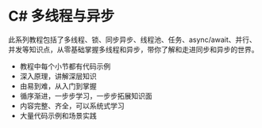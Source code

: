# C# 多线程与异步

此系列教程包括了多线程、锁、同步异步、线程池、任务、async/await、并行、并发等知识点，从零基础掌握多线程和异步，带你了解和走进同步和异步的世界。

* 教程中每个小节都有代码示例
* 深入原理，讲解深层知识
* 由易到难，从入门到掌握
* 循序渐进，一步步学习，一步步拓展知识面
* 内容完整、齐全，可以系统式学习
* 大量代码示例和场景实践

